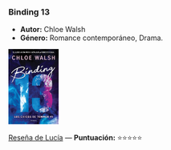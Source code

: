 ### **Binding 13**  
- **Autor:** Chloe Walsh  
- **Género:** Romance contemporáneo, Drama.  
<img src="/Imagenes/Binding 13.jpg" alt="Binding 13" width="100" />  

[Reseña de Lucía](/Usuarios/Lucía/Mis%20reseñas/Binding%2013.md) — **Puntuación:** ⭐⭐⭐⭐⭐
